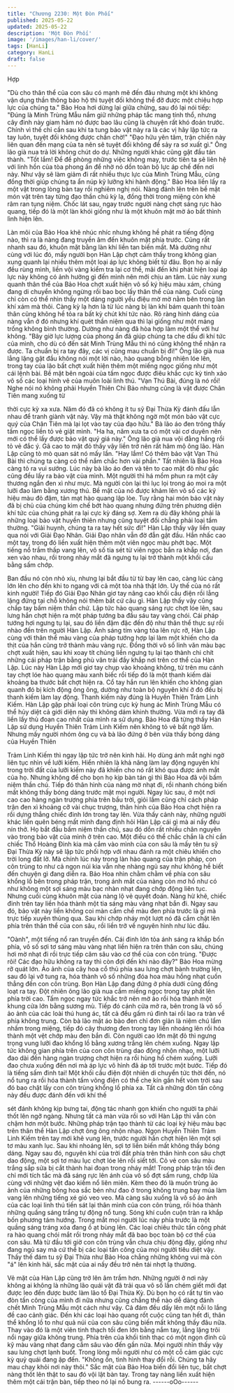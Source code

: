 ```yaml
---
title: "Chương 2230: Một Đòn Phối"
published: 2025-05-22
updated: 2025-05-22
description: 'Một Đòn Phối'
image: '/images/han-li/cover/'
tags: [HanLi]
category: HanLi
draft: false
---
```


Hợp

"Dù cho thân thể của con sâu có mạnh mẽ đến đâu nhưng một
khi không vận dụng thần thông bảo hộ thì tuyệt đối không thể đỡ
được một chiêu hợp lực của chúng ta."
Bảo Hoa hơi dừng lại giữa chừng, sau đó lại nói tiếp:
"Đúng là Minh Trùng Mẫu nắm giữ những pháp tắc mang tính thổ,
nhưng cây đinh này giam hãm nó được bao lâu cũng là chuyện
rất khó đoán trước. Chính vì thế chỉ cần sau khi ta tung bảo vật
này ra là các vị hãy lập tức ra tay luôn, tuyệt đối không được chần
chờ!"
"Đạo hữu yên tâm, trận chiến này liên quan đến mạng của ta nên
sẽ tuyệt đối không để sảy ra sơ xuất gì." Ông lão già nua trả lời
không chút do dự.
Những người khác cũng gật đầu tán thành.
"Tốt lắm! Để đề phòng những việc không may, trước tiên ta sẽ liên
hệ với linh hồn của tòa phong ấn để nhờ nó dồn toàn bộ lực áp
chế đến nơi này. Như vậy sẽ làm giảm đi rất nhiều thực lực của
Minh Trùng Mẫu, cũng đồng thời giúp chúng ta ẩn núp kỹ lưỡng
khi hành động." Bảo Hoa liền lấy ra một vật trong lòng bàn tay rồi
nghiêm nghị nói.
Nàng đánh lên trên bề mặt món vật trên tay từng đạo thần chú kỳ
lạ, đồng thời trong miệng còn khẽ râm ran tụng niệm.
Chốc lát sau, ngay trước người nàng chợt sáng rực hào quang,
tiếp đó là một làn khói giống như là một khuôn mặt mờ ảo bất
thình lình hiện lên.

Làn môi của Bảo Hoa khẽ nhúc nhíc nhưng không hề phát ra
tiếng động nào, thì ra là nàng đang truyền âm đến khuôn mặt phía
trước.
Cũng rất nhanh sau đó, khuôn mặt bằng làn khí liền tan biến mất.
Mà dường như cùng với lúc đó, mấy người bọn Hàn Lập chợt
cảm thấy trong không gian xung quanh lại nhiều thêm một loại áp
lực không biết từ đâu.
Bọn họ ai nấy đều rùng mình, liền vội vàng kiểm tra lại cơ thể, mãi
đến khi phát hiện loại áp lực này không có ảnh hưởng gì đến
mình nên mới chịu an tâm.
Lúc này xung quanh thân thể của Bảo Hoa chợt xuất hiện vô số
ký hiệu màu xám, chúng đang di chuyển không ngừng rồi bao bọc
lấy thân thể của nàng. Cuối cùng chỉ còn có thể nhìn thấy một
dáng người yểu điệu mờ mờ nằm bên trong làn khí xám mà thôi.
Càng kỳ lạ hơn là từ lúc nàng bị làn khí bám quanh thì toàn thân
cũng không hề tỏa ra bất kỳ chút khí tức nào.
Rõ ràng hình dáng của nàng vẫn ở đó nhưng khí quét thần niệm
qua thì lại giống như một mảng trống không bình thường. Dường
như nàng đã hòa hợp làm một thể với hư không.
"Bây giờ lực lượng của phong ấn đã giúp chúng ta che dấu đi khí
tức của mình, cho dù có đến sát Minh Trùng Mẫu thì nó cũng
không thể nhận ra được. Ta chuẩn bị ra tay đây, các vị cũng mau
chuẩn bị đi!"
Ông lão già nua lẳng lặng gật đầu không nói một lời nào, hào
quang bỗng nhiên lóe lên, trong tay của lão bất chợt xuất hiện
thêm một miếng ngọc giống như một cái lệnh bài.
Bề mặt bên ngoài của tấm ngọc được điêu khắc cực kỳ tinh xảo
vô số các loại hình vẽ của muôn loài linh thú.
"Vạn Thú Bài, đúng là nó rồi! Nghe nói nó không phải Huyền
Thiên Chi Bảo nhưng cũng là vật được Chân Tiên mang xuống từ

thời cực kỳ xa xưa. Năm đó đã có không ít tu sỹ Đại Thừa Kỳ
đánh đấu lẫn nhau để tranh giành vật này. Vậy mà thật không ngờ
một món bảo vật cực quý của Chân Tiên mà lại lọt vào tay của
đạo hữu." Bà lão áo đen trông thấy tấm ngọc liền tỏ vẻ giật mình.
"Ha ha, năm xưa ta có một vài cơ duyên nên mới có thể lấy được
bảo vật quý giá này." Ông lão già nua vội đằng hắng rồi tỏ vẻ đắc
ý.
Gã cao to mặt đỏ thấy vậy liền trở nên rất hâm mộ ông lão.
Hàn Lập cũng tò mò quan sát nó mấy lần.
"Hay lắm! Có thêm bảo vật Vạn Thú Bài thì chúng ta càng có thể
nắm chắc hơn vài phần." Tất nhiên là Bảo Hoa càng tỏ ra vui
sướng.
Lúc này bà lão áo đen và tên to cao mặt đỏ như gấc cũng đều lấy
ra bảo vật của mình. Một người thì há mồm phun ra một cây
thương ngắn đen xì như mực. Mà người còn lại thì lục lọi trong áo
moi ra một lưỡi đao làm bằng xương thú. Bề mặt của nó được
khảm lên vô số các ký hiệu màu đỏ đậm, tản mạt hào quang lập
lòe.
Tuy rằng hai món bảo vật này đã bị chủ của chúng kìm chế bớt
hào quang nhưng đứng trên phương diện khí tức của chúng phát
ra lại cực kỳ đáng sợ. Xem ra dù đây không phải là những loại
bảo vật huyền thiên nhưng cũng tuyệt đối chẳng phải loại tầm
thường.
"Giải huynh, chúng ta ra tay hết sức đi!" Hàn Lập thấy vậy liền
quay qua nói với Giải Đạo Nhân.
Giải Đạo nhân vẫn đờ đẫn gật đầu. Hắn nhấc cao một tay, trong
đó liền xuất hiện thêm một viên ngọc màu phớt bạc.
Một tiếng nổ trầm thấp vang lên, vô số tia sét từ viên ngọc bắn ra
khắp nơi, đan xen vào nhau, rồi trong nháy mắt đã ngưng tụ lại
trở thành một khối cầu bằng sấm chớp.

Ban đầu nó còn nhỏ xíu, nhưng lại bắt đầu từ từ bay lên cao,
càng lúc càng lớn lên cho đến khi to ngang với cả một tòa nhà
thật lớn.
Uy thế của nó rất kinh người!
Tiếp đó Giải Đạo Nhân giơ tay nâng cao khối cầu điện rồi lẳng
lặng đứng tại chỗ không nói thêm bất cứ câu gì.
Hàn Lập thấy vậy cũng chắp tay bấm niệm thần chứ. Lập tức hào
quang sáng rực chợt lóe lên, sau lưng hắn chợt hiện ra một pháp
tướng ba đầu sáu tay vàng chói.
Cái pháp tướng hơi ngưng tụ lại, sau đó liền đậm đặc đến độ như
thân thể thực sự rồi nhào đến trên người Hàn Lập.
Ánh sáng tím vàng tỏa lên rực rỡ, Hàn Lập cùng với thân thể màu
vàng của pháp tướng hợp lại làm một khiến cho da thịt của hắn
cũng trở thành màu vàng rực. Đồng thời vô số linh văn màu bạc
chợt xuất hiện, sau khi xoay tít chúng liền ngưng tụ lại tạo thành
chi chít những cái pháp trận bằng phù văn trải đầy khắp nơi trên
cơ thể của Hàn Lập.
Lúc này Hàn Lập mới giơ tay chụp vào khoảng không, từ trên mu
cánh tay chợt lóe hào quang màu xanh biếc rồi tiếp đó là một
thanh kiếm dài khoảng ba thước bất chợt hiện ra.
Cổ tay hắn run lên khiến cho không gian quanh đó bị kích động
ông ông, dường như toàn bộ nguyên khí ở đó đều bị thanh kiếm
làm lay động.
Thanh kiếm này đúng là Huyền Thiên Trảm Linh Kiếm.
Hàn Lập gặp phải loại côn trùng cực kỳ hung ác Minh Trùng Mẫu
có thể hủy diệt cả giới diện này thì không dám khinh thường. Vừa
mới ra tay đã liền lấy thủ đoạn cao nhất của mình ra sử dụng.
Bảo Hoa đã từng thấy Hàn Lập sử dụng Huyền Thiên Trảm Linh
Kiếm nên không tỏ vẻ bất ngờ lắm. Nhưng mấy người nhóm ông
cụ và bà lão đứng ở bên vừa thấy bóng dáng của Huyền Thiên

Trảm Linh Kiếm thì ngay lập tức trở nên kinh hãi. Họ dùng ánh
mắt nghi ngờ liên tục nhìn về lưỡi kiếm. Hiển nhiên là khả năng
làm lay động nguyên khí trong trời đất của lưỡi kiếm này đã khiến
cho nó rất khó qua được ánh mắt của họ.
Nhưng không để cho bọn họ kịp bàn tán gì thì Bảo Hoa đã vội
bấm niệm thần chú. Tiếp đó thân hình của nàng mờ nhạt đi, rồi
nhanh chóng biến mất không thấy bóng dáng trước mặt mọi
người.
Ngay lúc sau, ở một nơi cao cao hàng ngàn trượng phía trên bầu
trời, giỏi lắm cũng chỉ cách pháp trận đen xì khoảng cỡ vài chục
trượng, thân hình của Bảo Hoa chợt hiện ra rồi dựng thẳng chiếc
đinh lớn trong tay lên.
Vừa thấy cảnh này, những người khác liền quên béng mất mình
đang định hỏi Hàn Lập cái gì mà ai nấy đều nín thở. Họ bắt đầu
bấm niệm thần chú, sau đó dồn rất nhiều chân nguyên vào trong
bảo vật của mình ở trên cao.
Một điều có thể chắc chắn là chỉ cần chiếc Thổ Hoàng Đinh kia
mà cắm vào mình của con sâu là mấy tên tu sỹ Đại Thừa Kỳ này
sẽ lập tức phối hợp với nhau đánh ra một chiêu khiến cho trời
long đất lở.
Mà chính lúc này trong làn hào quang của trận pháp, con côn
trùng to như cả ngọn núi kia vẫn nhẹ nhàng ngủ say như không
hề biết đến chuyện gì đang diễn ra.
Bảo Hoa nhìn chằm chằm về phía con sâu khổng lồ bên trong
pháp trận, trong ánh mắt của nàng còn mơ hồ như có như không
một sợi sáng màu bạc nhàn nhạt đang chớp động liên tục. Nhưng
cuối cùng khuôn mặt của nàng lộ vẻ quyết đoán. Nàng hừ khẽ,
chiếc đinh trên tay liền hóa thành một tia sáng màu vàng nhạt bắn
đi.
Ngay sau đó, bảo vật này liền không coi màn cấm chế màu đen
phía trước là gì mà trực tiếp xuyên thủng qua. Sau khi chớp nháy
một lượt nó đã cắm chặt lên phía trên thân thể của con sâu, rồi
liền trở về nguyên hình như lúc đầu.

"Oành", một tiếng nổ ran truyền đến.
Cái đinh lớn tỏa ánh sáng ra khắp bốn phía, vô số sợi tơ sáng
màu vàng nhạt liền hiện ra trên thân con sâu, chúng hơi mờ nhạt
đi rồi trực tiếp câm sâu vào cơ thể của con côn trùng.
"Được rôi! Các đạo hữu không ra tay thì còn đợi đến khi nào
đây?" Bảo Hoa mừng rỡ quát lớn. Ảo ảnh của cây hoa cổ thủ
phía sau lưng chợt bành trường lên, sau đó lại vỡ tung ra, hóa
thành vô số những đóa hoa màu hồng nhạt cuốn thẳng đến con
côn trùng.
Bọn Hàn Lập đang đứng ở phía dưới cũng đồng loạt ra tay.
Đột nhiên ông lão già nua cầm miếng ngọc trong tay phất lên phía
trời cao. Tấm ngọc ngay tức khắc trở nên mờ ảo rồi hóa thành
một khung cửa lớn bằng sương mù. Tiếp đó cánh cửa mở ra, bên
trong là vô số ảo ảnh của các loài thú hung ác, tất cả đều gấm rú
đinh tai rồi lao ra tràn về phía không trung.
Còn bà lão mặt áo bào đen chỉ đơn giản là niệm chú lẩm nhấm
trong miệng, tiếp đó cây thương đen trong tay liền nhoáng lên rồi
hóa thành một vệt chớp màu đen bắn đi.
Còn người cao lớn mặt đỏ thì ngưng trọng vung lưỡi đao khổng lồ
bằng xương trắng lên chém xuống. Ngay lập tức không gian phía
trên của con côn trùng dao động nhộn nhạo, một lưỡi đao dài đến
hàng ngàn trượng chợt hiện ra rồi hùng hổ chém xuống.
Lưỡi đao chưa xuống đến nơi mà áp lực vô hình đã áp tới trước
một bước.
Tiếp đó là tiếng sấm đinh tai!
Một khối cầu điện đột nhiên di chuyển tức thời đến, nó nổ tung ra
rồi hóa thành tấm võng điện có thể che kín gần hết vòm trời sau
đó bao chặt lấy con côn trùng khổng lồ phía xa.
Tất cả những đòn tấn công này đều được đánh đến với khí thế

sét đánh không kịp bưng tai, động tác nhanh gọn khiến cho người
ta phải thốt lên ngỡ ngàng. Nhưng tất cả màn vừa rồi so với Hàn
Lập thì vẫn còn chậm hơn một bước.
Những pháp trận tạo thành từ các loại ký hiệu màu bạc trên thân
thể Hàn Lập chợt ông ông nhộn nhạo. Ngọn Huyền Thiên Trảm
Linh Kiếm trên tay mới khẽ vung lên, trước người hắn chợt hiện
lên một sợi tơ màu xanh lục. Sau khi nhoáng lên, sợi tơ liền biến
mất không thấy bóng dáng.
Ngay sau đó, nguyên khí của trời đất phía trên thân hình con sâu
chợt dao động, một sợi tơ màu lục chợt lóe lên rồi siết tới.
Cỏ vẻ con sâu màu trắng sắp sửa bị cắt thành hai đoạn trong
nháy mắt!
Trong pháp trận tối đen chỉ mới tích tắc mà đã sáng rực lên ánh
của vô số đợt sấm rung, chớp lửa cùng với những vệt đao kiếm
nổ liên miên. Kèm theo đó là muôn trùng ảo ảnh của những bông
hoa sắc bén như đao ở trong không trung bay múa làm vang lên
những tiếng xé gió veo veo.
Mà càng sâu xuống là vô số ảo ảnh của các loại linh thú tiến sát
lại thân mình của con côn trùng, rồi hóa thành những quầng sáng
trắng tự động nổ tung.
Sóng khí cuồn cuộn tràn ra khắp bốn phương tám hướng. Trong
mắt mọi người lúc này phía trước là một quầng sáng tráng xóa
đang ồ ạt bùng lên.
Các loại chiêu thức tấn công phát ra hào quang chói mắt rồi trong
nháy mắt đã bao bọc toàn bộ cơ thể của con sâu.
Mà từ đầu tới giờ con côn trùng vẫn chưa chịu động đậy, giống
như đang ngủ say mà cứ thể bị các loại tấn công của mọi người
tiêu diệt vậy.
Thấy thế đám tu sỹ Đại Thừa như Bảo Hoa chẳng những không
vui mà còn "á" lên kinh hãi, sắc mặt của ai nấy đều trở nên tái
nhợt lạ thường.

Vẻ mặt của Hàn Lập cũng trở lên âm trầm hơn.
Những người ở nơi này không ai không là những lão quái vật đã
trải qua vô số lần chém giết mới đạt được leo đến được bước làm
lão tổ Đại Thừa Kỳ. Dù bọn họ có rất tự tin vào đòn tấn công của
mình đi nữa nhưng cũng chẳng thể nào dễ dàng đánh chết Minh
Trùng Mẫu một cách như vậy. Cả đám đều dấy lên một nỗi lo lắng
đề cao cảnh giác.
Đến khi các loại hào quang rốt cuộc cũng tan hết đi, thân thể
khổng lồ to như quả núi của con sâu cũng biến mất không thấy
đâu nữa. Thay vào đó là một viên tinh thạch tối đen lớn bằng nắm
tay, lẳng lặng trôi nổi ngay giữa không trung.
Phía trên của khối tinh thạc có một ngọn đinh cũ kỹ màu vàng
nhạt đang cắm sâu vào đến gần nửa.
Mọi người nhìn thấy vậy sau lưng chợt lạnh buốt. Trong lòng mỗi
người như có một cỗ cảm giác cực kỳ quỷ quái đang ập đến.
"Không ổn, tình hình thay đổi rồi. Chúng ta hãy mau chạy khỏi nơi
này thôi." Sắc mặt của Bảo Hoa biến đổi liên tục, bất chợt nàng
thốt lên thật to sau đó vội lật bàn tay. Trong tay nàng liền xuất
hiện thêm một cái trận bàn, tiếp theo nó lại nổ bung ra.
------oOo------
